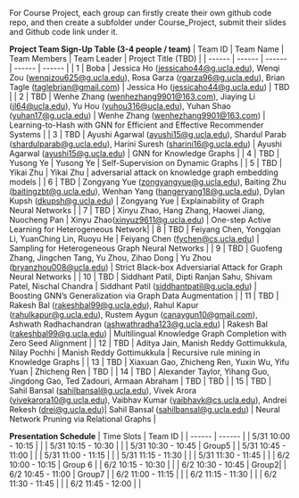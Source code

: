For Course Project, each group can firstly create their own github code repo, and then create a subfolder under Course_Project, submit their slides and Github code link under it.

**Project Team Sign-Up Table (3-4 people / team)**
| Team ID | Team Name | Team Members | Team Leader | Project Title (TBD) |
| ------ | ------ | ------ | ------ | ------ |
| 1 | Boba | Jessica Ho (jessicaho44@g.ucla.edu), Wenqi Zou (wenqizou625@g.ucla.edu), Rosa Garza (rgarza96@g.ucla.edu), Brian Tagle (taglebrian@gmail.com) | Jessica Ho (jessicaho44@g.ucla.edu) | TBD |
| 2 | TBD | Wenhe Zhang (wenhezhang9901@163.com), Jiaying Li (jl64@ucla.edu), Yu Hou (yuhou316@ucla.edu), Yuhan Shao (yuhan17@g.ucla.edu) | Wenhe Zhang (wenhezhang9901@163.com) | Learning-to-Hash with GNN for Efficient and Effective Recommender Systems |
| 3 | TBD | Ayushi Agarwal (ayushi15@g.ucla.edu), Shardul Parab (shardulparab@g.ucla.edu), Harini Suresh (sharini16@g.ucla.edu) | Ayushi Agarwal (ayushi15@g.ucla.edu) | GNN for Knowledge Graphs |
| 4 | TBD | Yusong Ye | Yusong Ye | Self-Supervision on Dynamic Graphs |
| 5 | TBD | Yikai Zhu | Yikai Zhu | adversarial attack on knowledge graph embedding models |
| 6 | TBD | Zongyang Yue (zongyangyue@g.ucla.edu), Baiting Zhu (baitingzbt@g.ucla.edu), Wenhan Yang (hangeryang18@g.ucla.edu), Dylan Kupsh (dkupsh@g.ucla.edu) | Zongyang Yue | Explainability of Graph Neural Networks |
| 7 | TBD | Xinyu Zhao, Hang Zhang, Haowei Jiang, Nuocheng Pan | Xinyu Zhao(xinyuz9611@g.ucla.edu) | One-step Active Learning for Heterogeneous Network|
| 8 | TBD | Feiyang Chen,	Yongqian Li, YuanChing Lin,	Ruoyu He | Feiyang Chen (fychen@cs.ucla.edu) | Sampling for Heterogeneous Graph Neural Networks |
| 9 | TBD | Guofeng Zhang, Jingchen Tang, Yu Zhou, Zihao Dong | Yu Zhou (bryanzhou008@ucla.edu) | Strict Black-box Adversiarial Attack for Graph Neural Networks |
| 10 | TBD | Siddhant Patil, Dipti Ranjan Sahu, Shivam Patel, Nischal Chandra | Siddhant Patil (siddhantpatil@g.ucla.edu) | Boosting GNN’s Generalization via Graph Data Augmentation |
| 11 | TBD | Rakesh Bal (rakeshbal99@g.ucla.edu), Rahul Kapur (rahulkapur@g.ucla.edu), Rustem Aygun (canaygun10@gmail.com), Ashwath Radhachandran (ashwathradha123@g.ucla.edu) | Rakesh Bal (rakeshbal99@g.ucla.edu) | Multilingual Knowledge Graph Completion with Zero Seed Alignment |
| 12 | TBD | Aditya Jain, Manish Reddy Gottimukkula, Nilay Pochhi | Manish Reddy Gottimukkula | Recursive rule mining in Knowledge Graphs |
| 13 | TBD | Xiaxuan Gao, Zhicheng Ren, Yuxin Wu, Yifu Yuan | Zhicheng Ren | TBD |
| 14 | TBD | Alexander Taylor, Yihang Guo, Jingdong Gao, Ted Zadouri, Armaan Abraham | TBD | TBD |
| 15 | TBD | Sahil Bansal (sahilbansal@g.ucla.edu), Vivek Arora (vivekarora10@g.ucla.edu), Vaibhav Kumar (vaibhavk@cs.ucla.edu), Andrei Rekesh (drei@g.ucla.edu)| Sahil Bansal (sahilbansal@g.ucla.edu) | Neural Network Pruning via Relational Graphs |


**Presentation Schedule**
| Time Slots | Team ID |
| ------ | ------ |
| 5/31 10:00 - 10:15 | |
| 5/31 10:15 - 10:30 | |
| 5/31 10:30 - 10:45 | Group5 |
| 5/31 10:45 - 11:00 | |
| 5/31 11:00 - 11:15 | |
| 5/31 11:15 - 11:30 | |
| 5/31 11:30 - 11:45 | |
| 6/2  10:00 - 10:15 | Group 6 |
| 6/2  10:15 - 10:30 | |
| 6/2  10:30 - 10:45 | Group2|
| 6/2  10:45 - 11:00 | Group7 |
| 6/2  11:00 - 11:15 | |
| 6/2  11:15 - 11:30 | |
| 6/2  11:30 - 11:45 | |
| 6/2  11:45 - 12:00 | |


